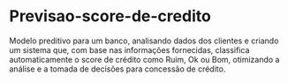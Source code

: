 # Previsao-score-de-credito
 Modelo preditivo para um banco, analisando dados dos clientes e criando um sistema que, com base nas informações fornecidas, classifica automaticamente o score de crédito como Ruim, Ok ou Bom, otimizando a análise e a tomada de decisões para concessão de crédito.
